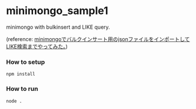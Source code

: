 # minimongo_sample1

minimongo with bulkinsert and LIKE query.

(reference: [minimongoでバルクインサート用のjsonファイルをインポートしてLIKE検索までやってみた。](http://overmorrow.hatenablog.com/entry/2015/12/15/130809))

### How to setup
```
npm install
```

### How to run
```
node .
```
